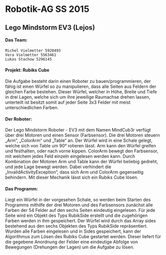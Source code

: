 Robotik-AG SS 2015
===
Lego Mindstorm EV3 (Lejos)
---

#### Das Team:
	Michel Vielmetter 5920493
	Vera Vielmetter 5563461
	Lukas Stachow 5296145

#### Projekt: Rubiks Cube
Die Aufgabe besteht darin einen Roboter zu bauen/programmieren, der fähig ist einen 	Würfel so zu manipulieren, dass alle Seiten aus Feldern der gleichen Farbe bestehen. 	Dieser Würfel, welcher in Höhe, Breite und Tiefe in drei Lagen, welche sich um ihre 	jeweilige Raumachse drehen lassen, unterteilt ist besitzt somit auf jeder Seite 3x3 	Felder mit meist unterschiedlichen Farben.

#### Der Roboter:
Der Lego Mindstorm Roboter - EV3 mit dem Namen MindCub3r verfügt über drei 	Motoren und einen Sensor (Farbsensor). Die drei Motoren steuern „Arm“, 	„ColorArm“ und „Table“ an. Der Würfel wird in eine Schale gelegt, welche sich von 	Table um 90° rotieren lässt. Arm kann den Würfel greifen und festhalten, oder nach 	vorne kippen. ColorArm bewegt den Farbsensor, mit welchem jedes Feld einzeln 	eingelesen werden kann. Durch Kombination der Motoren Arm und Table kann der 	Würfel beliebig gedreht, und jede Lage bewegt werden. Dabei verhindert die 	„InvalidActivityException“, dass sich Arm und ColorArm gegenseitig behindern. Mit 	dieser Mechanik lässt sich ein Rubiks Cube lösen.

#### Das Programm:
Liegt ein Würfel in der vorgesehen Schale, so werden beim Starten des Programms 	mithilfe der drei Motoren und des Farbsensors zunächst alle Farben der 54 Felder auf 	den sechs Seiten eindeutig eingelesen. Für jede Seite wird ein Objekt des Typs 	RubikSide erstellt und die zugehörigen Farben werden in ihm gespeichert. Der Würfel 	wird durch das Array sides bestehend aus den sechs Objekten des Typs RubikSide 	repräsentiert.
Wurden alle Farben eingelesen und in Sides gespeichert, kann der Algorithmus zum 	Lösen des Rubiks Cube gestartet werden. Dieser liefert für die gegebene Anordnung 	der Felder eine eindeutige Abfolge von Bewegungen (Drehungen der Lagen) um die 	Aufgabe zu lösen.
